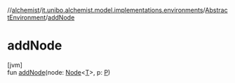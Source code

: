 //[alchemist](../../../index.md)/[it.unibo.alchemist.model.implementations.environments](../index.md)/[AbstractEnvironment](index.md)/[addNode](add-node.md)

# addNode

[jvm]\
fun [addNode](add-node.md)(node: [Node](../../it.unibo.alchemist.model.interfaces/-node/index.md)<[T](../../it.unibo.alchemist.model.implementations.movestrategies.speed/-interact-with-others/index.md)>, p: [P](../../it.unibo.alchemist.model.implementations.movestrategies.speed/-interact-with-others/index.md))
